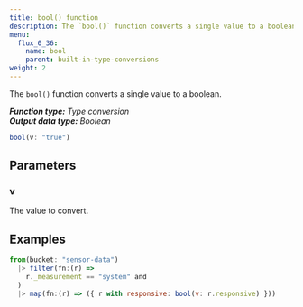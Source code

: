 ```yaml
---
title: bool() function
description: The `bool()` function converts a single value to a boolean.
menu:
  flux_0_36:
    name: bool
    parent: built-in-type-conversions
weight: 2
---
```


The `bool()` function converts a single value to a boolean.

_**Function type:** Type conversion_  
_**Output data type:** Boolean_

```js
bool(v: "true")
```

## Parameters

### v
The value to convert.

## Examples
```js
from(bucket: "sensor-data")
  |> filter(fn:(r) =>
    r._measurement == "system" and
  )
  |> map(fn:(r) => ({ r with responsive: bool(v: r.responsive) }))
```
